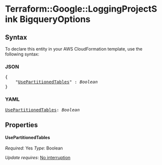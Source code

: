 # Terraform::Google::LoggingProjectSink BigqueryOptions

## Syntax

To declare this entity in your AWS CloudFormation template, use the following syntax:

### JSON

<pre>
{
    "<a href="#usepartitionedtables" title="UsePartitionedTables">UsePartitionedTables</a>" : <i>Boolean</i>
}
</pre>

### YAML

<pre>
<a href="#usepartitionedtables" title="UsePartitionedTables">UsePartitionedTables</a>: <i>Boolean</i>
</pre>

## Properties

#### UsePartitionedTables

_Required_: Yes
_Type_: Boolean

_Update requires_: [No interruption](https://docs.aws.amazon.com/AWSCloudFormation/latest/UserGuide/using-cfn-updating-stacks-update-behaviors.html#update-no-interrupt)

